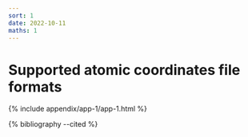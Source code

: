 ```yaml
---
sort: 1
date: 2022-10-11
maths: 1
---
```


# Supported atomic coordinates file formats

{% include appendix/app-1/app-1.html %}

{% bibliography --cited %}
